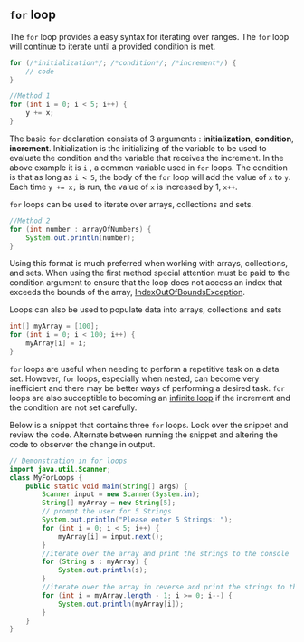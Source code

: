 ## `for` loop

The `for` loop provides a easy syntax for iterating over ranges.  The `for` loop will continue to iterate until a provided condition is met. 

```java
for (/*initialization*/; /*condition*/; /*increment*/) {
    // code
}
```

```java
//Method 1
for (int i = 0; i < 5; i++) {
    y += x;
}
```

The basic `for` declaration consists of 3 arguments : **initialization**, **condition**, **increment**. Initialization is the initializing of the variable to be used to evaluate the condition and the variable that receives the increment. In the above example it is `i` , a common variable used in `for` loops. The condition is that as long as `i < 5`, the body of the `for` loop will add the value of `x` to `y`. Each time `y += x;` is run, the value of `x` is increased by 1, `x++`. 

`for` loops can be used to iterate over arrays, collections and sets. 

```java
//Method 2
for (int number : arrayOfNumbers) {
    System.out.println(number);
}
```

Using this format is much preferred when working with arrays, collections, and sets. When using the first method special attention must be paid to the condition argument to ensure that the loop does not access an index that exceeds the bounds of the array, <u>IndexOutOfBoundsException</u>. 

Loops can also be used to populate data into arrays, collections and sets

```Java
int[] myArray = [100];
for (int i = 0; i < 100; i++) {
    myArray[i] = i;
}
```

`for` loops are useful when needing to perform a repetitive task on a data set. However, `for` loops, especially when nested, can become very inefficient and there may be better ways of performing a desired task. `for` loops are also succeptible to becoming an  <u>infinite loop</u> if the increment and the condition are not set carefully. 

Below is a snippet that contains three `for` loops. Look over the snippet and review the code. Alternate between running the snippet and altering the code to observer the change in output. 

```java
// Demonstration in for loops
import java.util.Scanner;
class MyForLoops {
    public static void main(String[] args) {
        Scanner input = new Scanner(System.in);
        String[] myArray = new String[5];
        // prompt the user for 5 Strings 
        System.out.println("Please enter 5 Strings: ");
        for (int i = 0; i < 5; i++) {
            myArray[i] = input.next();
        }
        //iterate over the array and print the strings to the console
        for (String s : myArray) {
            System.out.println(s);
        }
        //iterate over the array in reverse and print the strings to the console
        for (int i = myArray.length - 1; i >= 0; i--) {
            System.out.println(myArray[i]);
        }
    }
}
```







